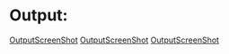 # Output:
[OutputScreenShot](https://github.com/akhifasheik/AdvancedJava/blob/main/JDBC8b-CoffeeUpdate/coffee8b1.png)
[OutputScreenShot](https://github.com/akhifasheik/AdvancedJava/blob/main/JDBC8b-CoffeeUpdate/coffee8b2.png)
[OutputScreenShot](https://github.com/akhifasheik/AdvancedJava/blob/main/JDBC8b-CoffeeUpdate/coffee8b3.png)




